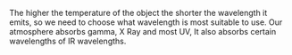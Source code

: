 The higher the temperature of the object the shorter the wavelength it emits, so we need to choose what wavelength is most suitable to use. 
Our atmosphere absorbs gamma, X Ray and most UV, It also absorbs certain wavelengths of IR wavelengths.
